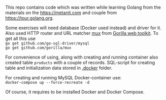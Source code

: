 This repo contains code which was written while learning Golang from the materials on the https://metanit.com and couple
from https://tour.golang.org.

Some exercises will need database (Docker used instead) and driver for it. Also used HTTP router and URL matcher
[mux](https://github.com/gorilla/mux) from [Gorilla web toolkit](https://www.gorillatoolkit.org/). To get all this use  
``go get github.com/go-sql-driver/mysql``  
``go get github.com/gorilla/mux``

For convenience of using, along with creating and running container also created table ``products`` with a couple of
records. SQL-script for creating table and initialization data stored in
[.docker](.docker/setup.sql) folder.

For creating and running MySQL Docker-container use:  
``docker-compose up --force-recreate -d``

Of course, it requires to be installed Docker and Docker Compose.
